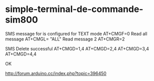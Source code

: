 # simple-terminal-de-commande-sim800

SMS message for is configured for TEXT mode
AT+CMGF=0
Read all message
AT+CMGL= "ALL"
Read message 2
AT+CMGR=2

SMS Delete successful
AT+CMGD=1,4
AT+CMGD=2,4
AT+CMGD=3,4
AT+CMGD=4,4

OK

http://forum.arduino.cc/index.php?topic=396450



